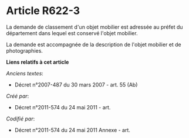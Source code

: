 # Article R622-3

La demande de classement d'un objet mobilier est adressée au préfet du département dans lequel est conservé l'objet mobilier.

La demande est accompagnée de la description de l'objet mobilier et de photographies.

**Liens relatifs à cet article**

_Anciens textes_:

  - Décret n°2007-487 du 30 mars 2007 - art. 55 (Ab)

_Créé par_:

  - Décret n°2011-574 du 24 mai 2011  - art.

_Codifié par_:

  - Décret n°2011-574 du 24 mai 2011 Annexe - art.
